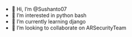 - 👋 Hi, I’m @Sushanto07
- 👀 I’m interested in python bash
- 🌱 I’m currently learning django
- 💞️ I’m looking to collaborate on ARSecurityTeam

<!---
Sushanto07/Sushanto07 is a ✨ special ✨ repository because its `README.md` (this file) appears on your GitHub profile.
You can click the Preview link to take a look at your changes.
--->
